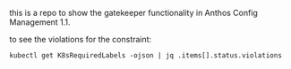

this is a repo to show the gatekeeper functionality in Anthos Config Management 1.1.

to see the violations for the constraint:

`
kubectl get K8sRequiredLabels -ojson | jq .items[].status.violations
`
 
